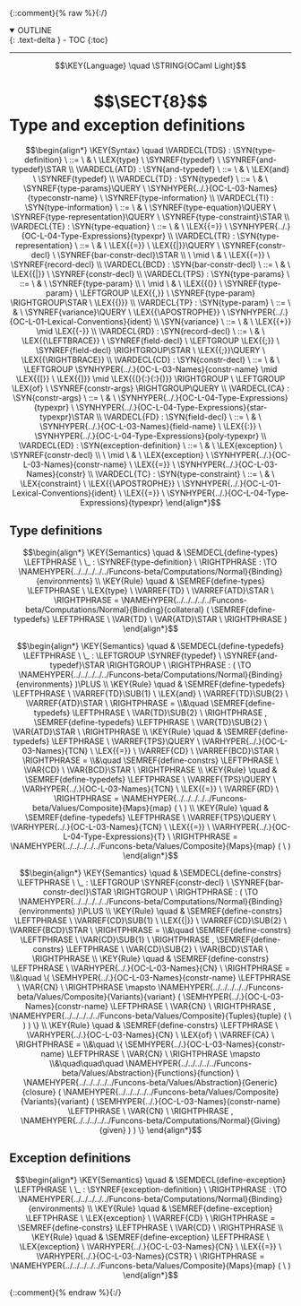 {::comment}{% raw %}{:/}
<details open markdown="block">
  <summary>
    OUTLINE
  </summary>
  {: .text-delta }
- TOC
{:toc}
</details>


----

$$\KEY{Language} \quad \STRING{OCaml Light}$$

# $$\SECT{8}$$ Type and exception definitions
           


$$\begin{align*}
  \KEY{Syntax} \quad
    \VARDECL{TDS} : \SYN{type-definition}
      \ ::= \ & \
      \LEX{type} \ \SYNREF{typedef} \ \SYNREF{and-typedef}\STAR
    \\
    \VARDECL{ATD} : \SYN{and-typedef}
      \ ::= \ & \
      \LEX{and} \ \SYNREF{typedef}
    \\
    \VARDECL{TD} : \SYN{typedef}
      \ ::= \ & \
      \SYNREF{type-params}\QUERY \ \SYNHYPER{../.}{OC-L-03-Names}{typeconstr-name} \ \SYNREF{type-information}
    \\
    \VARDECL{TI} : \SYN{type-information}
      \ ::= \ & \
      \SYNREF{type-equation}\QUERY \ \SYNREF{type-representation}\QUERY \ \SYNREF{type-constraint}\STAR
    \\
    \VARDECL{TE} : \SYN{type-equation}
      \ ::= \ & \
      \LEX{{=}} \ \SYNHYPER{../.}{OC-L-04-Type-Expressions}{typexpr}
    \\
    \VARDECL{TR} : \SYN{type-representation}
      \ ::= \ & \
      \LEX{{=}} \ \LEX{{|}}\QUERY \ \SYNREF{constr-decl} \ \SYNREF{bar-constr-decl}\STAR \\
      \ \mid \ & \ \LEX{{=}} \ \SYNREF{record-decl}
    \\
    \VARDECL{BCD} : \SYN{bar-constr-decl}
      \ ::= \ & \
      \LEX{{|}} \ \SYNREF{constr-decl}
    \\
    \VARDECL{TPS} : \SYN{type-params}
      \ ::= \ & \
      \SYNREF{type-param} \\
      \ \mid \ & \ \LEX{{(}} \ \SYNREF{type-param} \ \LEFTGROUP \LEX{{,}} \ \SYNREF{type-param} \RIGHTGROUP\STAR \ \LEX{{)}}
    \\
    \VARDECL{TP} : \SYN{type-param}
      \ ::= \ & \
      \SYNREF{variance}\QUERY \ \LEX{{\APOSTROPHE}} \ \SYNHYPER{../.}{OC-L-01-Lexical-Conventions}{ident}
    \\
     \SYN{variance}
      \ ::= \ & \
      \LEX{{+}} \mid \LEX{{-}}
    \\
    \VARDECL{RD} : \SYN{record-decl}
      \ ::= \ & \
      \LEX{{\LEFTBRACE}} \ \SYNREF{field-decl} \ \LEFTGROUP \LEX{{;}} \ \SYNREF{field-decl} \RIGHTGROUP\STAR \ \LEX{{;}}\QUERY \ \LEX{{\RIGHTBRACE}}
    \\
    \VARDECL{CD} : \SYN{constr-decl}
      \ ::= \ & \
      \LEFTGROUP \SYNHYPER{../.}{OC-L-03-Names}{constr-name} \mid \LEX{{[}} \ \LEX{{]}} \mid \LEX{{(}{:}{:}{)}} \RIGHTGROUP \ \LEFTGROUP \LEX{of} \ \SYNREF{constr-args} \RIGHTGROUP\QUERY
    \\
    \VARDECL{CA} : \SYN{constr-args}
      \ ::= \ & \
      \SYNHYPER{../.}{OC-L-04-Type-Expressions}{typexpr} \ \SYNHYPER{../.}{OC-L-04-Type-Expressions}{star-typexpr}\STAR
    \\
    \VARDECL{FD} : \SYN{field-decl}
      \ ::= \ & \
      \SYNHYPER{../.}{OC-L-03-Names}{field-name} \ \LEX{{:}} \ \SYNHYPER{../.}{OC-L-04-Type-Expressions}{poly-typexpr}
    \\
    \VARDECL{ED} : \SYN{exception-definition}
      \ ::= \ & \
      \LEX{exception} \ \SYNREF{constr-decl} \\
      \ \mid \ & \ \LEX{exception} \ \SYNHYPER{../.}{OC-L-03-Names}{constr-name} \ \LEX{{=}} \ \SYNHYPER{../.}{OC-L-03-Names}{constr}
    \\
    \VARDECL{TC} : \SYN{type-constraint}
      \ ::= \ & \
      \LEX{constraint} \ \LEX{{\APOSTROPHE}} \ \SYNHYPER{../.}{OC-L-01-Lexical-Conventions}{ident} \ \LEX{{=}} \ \SYNHYPER{../.}{OC-L-04-Type-Expressions}{typexpr}
\end{align*}$$

## Type definitions
               


$$\begin{align*}
  \KEY{Semantics} \quad
  & \SEMDECL{define-types} \LEFTPHRASE \ \_ : \SYNREF{type-definition} \ \RIGHTPHRASE  
    :  \TO \NAMEHYPER{../../../../../Funcons-beta/Computations/Normal}{Binding}{environments} 
\\
  \KEY{Rule} \quad
    & \SEMREF{define-types} \LEFTPHRASE \
                            \LEX{type} \ \VARREF{TD} \ \VARREF{ATD}\STAR \
                          \RIGHTPHRASE  = 
      \NAMEHYPER{../../../../../Funcons-beta/Computations/Normal}{Binding}{collateral}
        (  \SEMREF{define-typedefs} \LEFTPHRASE \
                                    \VAR{TD} \ \VAR{ATD}\STAR \
                                  \RIGHTPHRASE  )
\end{align*}$$

$$\begin{align*}
  \KEY{Semantics} \quad
  & \SEMDECL{define-typedefs} \LEFTPHRASE \ \_ : \LEFTGROUP \SYNREF{typedef} \ \SYNREF{and-typedef}\STAR \RIGHTGROUP \ \RIGHTPHRASE  
    : (   \TO \NAMEHYPER{../../../../../Funcons-beta/Computations/Normal}{Binding}{environments} )\PLUS 
\\
  \KEY{Rule} \quad
    & \SEMREF{define-typedefs} \LEFTPHRASE \
                            \VARREF{TD}\SUB{1} \ \LEX{and} \ \VARREF{TD}\SUB{2} \ \VARREF{ATD}\STAR \
                          \RIGHTPHRASE  = \\&\quad
      \SEMREF{define-typedefs} \LEFTPHRASE \
                            \VAR{TD}\SUB{2} \
                          \RIGHTPHRASE , 
       \SEMREF{define-typedefs} \LEFTPHRASE \
                            \VAR{TD}\SUB{2} \ \VAR{ATD}\STAR \
                          \RIGHTPHRASE 
\\
  \KEY{Rule} \quad
    & \SEMREF{define-typedefs} \LEFTPHRASE \
                            \VARREF{TPS}\QUERY \ \VARHYPER{../.}{OC-L-03-Names}{TCN} \ \LEX{{=}} \ \VARREF{CD} \ \VARREF{BCD}\STAR \
                          \RIGHTPHRASE  = \\&\quad
      \SEMREF{define-constrs} \LEFTPHRASE \
                            \VAR{CD} \ \VAR{BCD}\STAR \
                          \RIGHTPHRASE 
\\
  \KEY{Rule} \quad
    & \SEMREF{define-typedefs} \LEFTPHRASE \
                            \VARREF{TPS}\QUERY \ \VARHYPER{../.}{OC-L-03-Names}{TCN} \ \LEX{{=}} \ \VARREF{RD} \
                          \RIGHTPHRASE  = 
      \NAMEHYPER{../../../../../Funcons-beta/Values/Composite}{Maps}{map}
        (   \  )
\\
  \KEY{Rule} \quad
    & \SEMREF{define-typedefs} \LEFTPHRASE \
                            \VARREF{TPS}\QUERY \ \VARHYPER{../.}{OC-L-03-Names}{TCN} \ \LEX{{=}} \ \VARHYPER{../.}{OC-L-04-Type-Expressions}{T} \
                          \RIGHTPHRASE  = 
      \NAMEHYPER{../../../../../Funcons-beta/Values/Composite}{Maps}{map}
        (   \  )
\end{align*}$$

$$\begin{align*}
  \KEY{Semantics} \quad
  & \SEMDECL{define-constrs} \LEFTPHRASE \ \_ : \LEFTGROUP \SYNREF{constr-decl} \ \SYNREF{bar-constr-decl}\STAR \RIGHTGROUP \ \RIGHTPHRASE  
    : (   \TO \NAMEHYPER{../../../../../Funcons-beta/Computations/Normal}{Binding}{environments} )\PLUS 
\\
  \KEY{Rule} \quad
    & \SEMREF{define-constrs} \LEFTPHRASE \
                            \VARREF{CD}\SUB{1} \ \LEX{{|}} \ \VARREF{CD}\SUB{2} \ \VARREF{BCD}\STAR \
                          \RIGHTPHRASE  = \\&\quad
      \SEMREF{define-constrs} \LEFTPHRASE \
                            \VAR{CD}\SUB{1} \
                          \RIGHTPHRASE , 
       \SEMREF{define-constrs} \LEFTPHRASE \
                            \VAR{CD}\SUB{2} \ \VAR{BCD}\STAR \
                          \RIGHTPHRASE 
\\
  \KEY{Rule} \quad
    & \SEMREF{define-constrs} \LEFTPHRASE \
                            \VARHYPER{../.}{OC-L-03-Names}{CN} \
                          \RIGHTPHRASE  = \\&\quad
      \{ \SEMHYPER{../.}{OC-L-03-Names}{constr-name} \LEFTPHRASE \
                               \VAR{CN} \
                             \RIGHTPHRASE  \mapsto 
           \NAMEHYPER{../../../../../Funcons-beta/Values/Composite}{Variants}{variant}
             (  \SEMHYPER{../.}{OC-L-03-Names}{constr-name} \LEFTPHRASE \
                                         \VAR{CN} \
                                       \RIGHTPHRASE , 
                    \NAMEHYPER{../../../../../Funcons-beta/Values/Composite}{Tuples}{tuple}
                     (   \  ) ) \}
\\
  \KEY{Rule} \quad
    & \SEMREF{define-constrs} \LEFTPHRASE \
                            \VARHYPER{../.}{OC-L-03-Names}{CN} \ \LEX{of} \ \VARREF{CA} \
                          \RIGHTPHRASE  = \\&\quad
      \{ \SEMHYPER{../.}{OC-L-03-Names}{constr-name} \LEFTPHRASE \
                               \VAR{CN} \
                             \RIGHTPHRASE  \mapsto \\&\quad\quad\quad
           \NAMEHYPER{../../../../../Funcons-beta/Values/Abstraction}{Functions}{function} \ 
             \NAMEHYPER{../../../../../Funcons-beta/Values/Abstraction}{Generic}{closure}
               (  \NAMEHYPER{../../../../../Funcons-beta/Values/Composite}{Variants}{variant}
                       (  \SEMHYPER{../.}{OC-L-03-Names}{constr-name} \LEFTPHRASE \
                                                   \VAR{CN} \
                                                 \RIGHTPHRASE , 
                              \NAMEHYPER{../../../../../Funcons-beta/Computations/Normal}{Giving}{given} ) ) \}
\end{align*}$$

## Exception definitions
               


$$\begin{align*}
  \KEY{Semantics} \quad
  & \SEMDECL{define-exception} \LEFTPHRASE \ \_ : \SYNREF{exception-definition} \ \RIGHTPHRASE  
    :  \TO \NAMEHYPER{../../../../../Funcons-beta/Computations/Normal}{Binding}{environments} 
\\
  \KEY{Rule} \quad
    & \SEMREF{define-exception} \LEFTPHRASE \
                            \LEX{exception} \ \VARREF{CD} \
                          \RIGHTPHRASE  = 
      \SEMREF{define-constrs} \LEFTPHRASE \
                            \VAR{CD} \
                          \RIGHTPHRASE 
\\
  \KEY{Rule} \quad
    & \SEMREF{define-exception} \LEFTPHRASE \
                            \LEX{exception} \ \VARHYPER{../.}{OC-L-03-Names}{CN} \ \LEX{{=}} \ \VARHYPER{../.}{OC-L-03-Names}{CSTR} \
                          \RIGHTPHRASE  = 
      \NAMEHYPER{../../../../../Funcons-beta/Values/Composite}{Maps}{map}
        (   \  )
\end{align*}$$



[Funcons-beta]: /CBS-beta/math/Funcons-beta
  "FUNCONS-BETA"
[Unstable-Funcons-beta]: /CBS-beta/math/Unstable-Funcons-beta
  "UNSTABLE-FUNCONS-BETA"
[Languages-beta]: /CBS-beta/math/Languages-beta
  "LANGUAGES-BETA"
[Unstable-Languages-beta]: /CBS-beta/math/Unstable-Languages-beta
  "UNSTABLE-LANGUAGES-BETA"
[CBS-beta]: /CBS-beta
  "CBS-BETA"
[OC-L-08-Type-and-Exception-Definitions.cbs]: https://github.com/plancomps/CBS-beta/blob/master/Languages-beta/OCaml-Light/OC-L-cbs/OC-L/OC-L-08-Type-and-Exception-Definitions/OC-L-08-Type-and-Exception-Definitions.cbs
  "CBS SOURCE FILE ON GITHUB"
[PLAIN]: /CBS-beta/docs/Languages-beta/OCaml-Light/OC-L-cbs/OC-L/OC-L-08-Type-and-Exception-Definitions
  "CBS SOURCE WEB PAGE"
 [PRETTY]: /CBS-beta/math/Languages-beta/OCaml-Light/OC-L-cbs/OC-L/OC-L-08-Type-and-Exception-Definitions
  "CBS-KATEX WEB PAGE"
[PDF]: /CBS-beta/math/Languages-beta/OCaml-Light/OC-L-cbs/OC-L/OC-L-08-Type-and-Exception-Definitions/OC-L-08-Type-and-Exception-Definitions.pdf
  "CBS-LATEX PDF FILE"
[PLanCompS Project]: https://plancomps.github.io
  "PROGRAMMING LANGUAGE COMPONENTS AND SPECIFICATIONS PROJECT HOME PAGE"
{::comment}{% endraw %}{:/}
